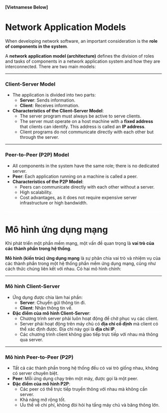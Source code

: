 **[Vietnamese Below]**

# Network Application Models

When developing network software, an important consideration is the **role of components in the system**.

A **network application model (architecture)** defines the division of roles and tasks of components in a network application system and how they are interconnected. There are two main models:

---

### Client-Server Model
- The application is divided into two parts:
  - **Server**: Sends information.
  - **Client**: Receives information.
- **Characteristics of the Client-Server Model**:
  - The server program must always be active to serve clients.
  - The server must operate on a host machine with a **fixed address** that clients can identify. This address is called an **IP address**.
  - Client programs do not communicate directly with each other but through the server.

---

### Peer-to-Peer (P2P) Model
- All components in the system have the same role; there is no dedicated server.
- **Peer**: Each application running on a machine is called a peer.
- **Characteristics of the P2P Model**:
  - Peers can communicate directly with each other without a server.
  - High scalability.
  - Cost advantages, as it does not require expensive server infrastructure or high bandwidth.

<div style="border-top: 2px solid white; margin: 20px 0;"></div>

# Mô hình ứng dụng mạng

Khi phát triển một phần mềm mạng, một vấn đề quan trọng là **vai trò của các thành phần trong hệ thống**.

**Mô hình (kiến trúc) ứng dụng mạng** là sự phân chia vai trò và nhiệm vụ của các thành phần trong một hệ thống phần mềm ứng dụng mạng, cũng như cách thức chúng liên kết với nhau. Có hai mô hình chính:

---

### Mô hình Client-Server
- Ứng dụng được chia làm hai phần:
  - **Server**: Chuyển gửi thông tin đi.
  - **Client**: Nhận thông tin về.
- **Đặc điểm của mô hình Client-Server**:
  - Chương trình server phải luôn hoạt động để chờ phục vụ các client.
  - Server phải hoạt động trên máy chủ có **địa chỉ cố định** mà client có thể xác định được. Địa chỉ này gọi là **địa chỉ IP**.
  - Các chương trình client không giao tiếp trực tiếp với nhau mà thông qua server.

---

### Mô hình Peer-to-Peer (P2P)
- Tất cả các thành phần trong hệ thống đều có vai trò giống nhau, không có server chuyên biệt.
- **Peer**: Mỗi ứng dụng chạy trên một máy, được gọi là một peer.
- **Đặc điểm của mô hình P2P**:
  - Các peer có thể trực tiếp truyền thông với nhau mà không cần server.
  - Khả năng mở rộng tốt.
  - Ưu thế về chi phí, không đòi hỏi hạ tầng máy chủ và băng thông lớn.
